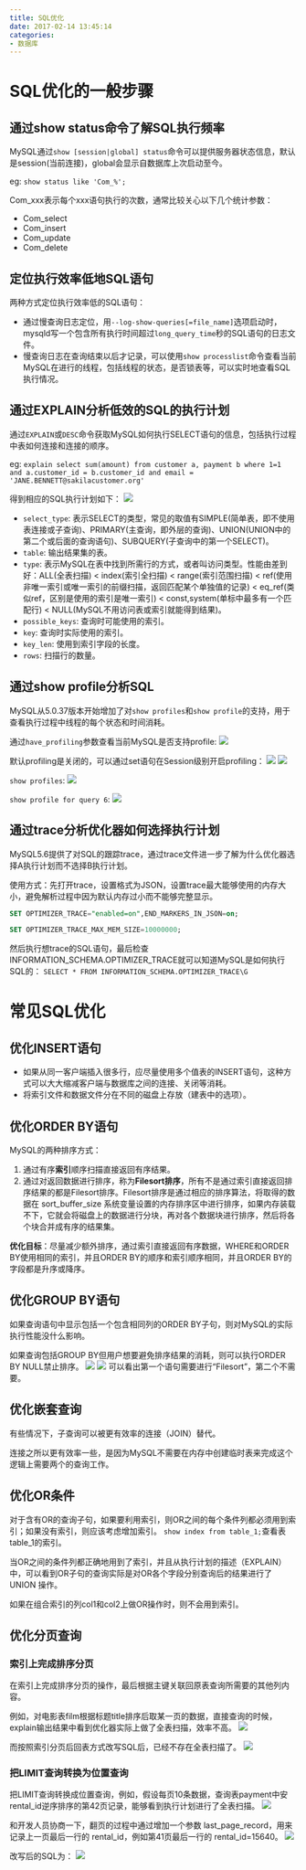 ```yaml
---
title: SQL优化
date: 2017-02-14 13:45:14
categories:
- 数据库
---
```


# SQL优化的一般步骤
## 通过show status命令了解SQL执行频率
MySQL通过`show [session|global] status`命令可以提供服务器状态信息，默认是session(当前连接)，global会显示自数据库上次启动至今。

eg: `show status like 'Com_%';`

Com_xxx表示每个xxx语句执行的次数，通常比较关心以下几个统计参数：
* Com_select
* Com_insert
* Com_update
* Com_delete

## 定位执行效率低地SQL语句
两种方式定位执行效率低的SQL语句：
* 通过慢查询日志定位，用`--log-show-queries[=file_name]`选项启动时，mysqld写一个包含所有执行时间超过`long_query_time`秒的SQL语句的日志文件。
* 慢查询日志在查询结束以后才记录，可以使用`show processlist`命令查看当前MySQL在进行的线程，包括线程的状态，是否锁表等，可以实时地查看SQL执行情况。

## 通过EXPLAIN分析低效的SQL的执行计划
通过`EXPLAIN`或`DESC`命令获取MySQL如何执行SELECT语句的信息，包括执行过程中表如何连接和连接的顺序。

eg: `explain select sum(amount) from customer a, payment b where 1=1 and a.customer_id = b.customer_id and email = 'JANE.BENNETT@sakilacustomer.org'`

得到相应的SQL执行计划如下：
![](/images/database/eg_explain.png)

* `select_type`: 表示SELECT的类型，常见的取值有SIMPLE(简单表，即不使用表连接或子查询)、PRIMARY(主查询，即外层的查询)、UNION(UNION中的第二个或后面的查询语句)、SUBQUERY(子查询中的第一个SELECT)。
* `table`: 输出结果集的表。
* `type`: 表示MySQL在表中找到所需行的方式，或者叫访问类型。性能由差到好：ALL(全表扫描) < index(索引全扫描) < range(索引范围扫描) < ref(使用非唯一索引或唯一索引的前缀扫描，返回匹配某个单独值的记录) < eq_ref(类似ref，区别是使用的索引是唯一索引) < const,system(单标中最多有一个匹配行) < NULL(MySQL不用访问表或索引就能得到结果)。
* `possible_keys`: 查询时可能使用的索引。
* `key`: 查询时实际使用的索引。
* `key_len`: 使用到索引字段的长度。
* `rows`: 扫描行的数量。

## 通过show profile分析SQL
MySQL从5.0.37版本开始增加了对`show profiles`和`show profile`的支持，用于查看执行过程中线程的每个状态和时间消耗。

通过`have_profiling`参数查看当前MySQL是否支持profile:
![](/images/database/eg_show_profiles_1.png)

默认profiling是关闭的，可以通过set语句在Session级别开启profiling：
![](/images/database/eg_show_profiles_2.png)
![](/images/database/eg_show_profiles_3.png)

`show profiles`:
![](/images/database/eg_show_profiles_4.png)

`show profile for query 6`:
![](/images/database/eg_show_profiles_5.png)

## 通过trace分析优化器如何选择执行计划
MySQL5.6提供了对SQL的跟踪trace，通过trace文件进一步了解为什么优化器选择A执行计划而不选择B执行计划。

使用方式：先打开trace，设置格式为JSON，设置trace最大能够使用的内存大小，避免解析过程中因为默认内存过小而不能够完整显示。
```sql
SET OPTIMIZER_TRACE="enabled=on",END_MARKERS_IN_JSON=on;

SET OPTIMIZER_TRACE_MAX_MEM_SIZE=10000000;
```
然后执行想trace的SQL语句，最后检查 INFORMATION_SCHEMA.OPTIMIZER_TRACE就可以知道MySQL是如何执行SQL的：
`SELECT * FROM INFORMATION_SCHEMA.OPTIMIZER_TRACE\G`

# 常见SQL优化
## 优化INSERT语句
* 如果从同一客户端插入很多行，应尽量使用多个值表的INSERT语句，这种方式可以大大缩减客户端与数据库之间的连接、关闭等消耗。
* 将索引文件和数据文件分在不同的磁盘上存放（建表中的选项）。

## 优化ORDER BY语句
MySQL的两种排序方式：
1. 通过有序**索引**顺序扫描直接返回有序结果。
2. 通过对返回数据进行排序，称为**Filesort排序**，所有不是通过索引直接返回排序结果的都是Filesort排序。Filesort排序是通过相应的排序算法，将取得的数据在 sort_buffer_size 系统变量设置的内存排序区中进行排序，如果内存装载不下，它就会将磁盘上的数据进行分块，再对各个数据块进行排序，然后将各个块合并成有序的结果集。

**优化目标**：尽量减少额外排序，通过索引直接返回有序数据，WHERE和ORDER BY使用相同的索引，并且ORDER BY的顺序和索引顺序相同，并且ORDER BY的字段都是升序或降序。

## 优化GROUP BY语句
如果查询语句中显示包括一个包含相同列的ORDER BY子句，则对MySQL的实际执行性能没什么影响。

如果查询包括GROUP BY但用户想要避免排序结果的消耗，则可以执行ORDER BY NULL禁止排序。
![](/images/database/eg_group_by_optimize_1.png)
![](/images/database/eg_group_by_optimize_2.png)
可以看出第一个语句需要进行“Filesort”，第二个不需要。

## 优化嵌套查询
有些情况下，子查询可以被更有效率的连接（JOIN）替代。

连接之所以更有效率一些，是因为MySQL不需要在内存中创建临时表来完成这个逻辑上需要两个的查询工作。

## 优化OR条件
对于含有OR的查询子句，如果要利用索引，则OR之间的每个条件列都必须用到索引；如果没有索引，则应该考虑增加索引。
`show index from table_1;`查看表table_1的索引。

当OR之间的条件列都正确地用到了索引，并且从执行计划的描述（EXPLAIN）中，可以看到OR子句的查询实际是对OR各个字段分别查询后的结果进行了 UNION 操作。

如果在组合索引的列col1和col2上做OR操作时，则不会用到索引。

## 优化分页查询
### 索引上完成排序分页
在索引上完成排序分页的操作，最后根据主键关联回原表查询所需要的其他列内容。

例如，对电影表film根据标题title排序后取某一页的数据，直接查询的时候，explain输出结果中看到优化器实际上做了全表扫描，效率不高。
![](/images/database/eg_page_optimize_1.png)

而按照索引分页后回表方式改写SQL后，已经不存在全表扫描了。
![](/images/database/eg_page_optimize_2.png)

### 把LIMIT查询转换为位置查询
把LIMIT查询转换成位置查询，例如，假设每页10条数据，查询表payment中安rental_id逆序排序的第42页记录，能够看到执行计划进行了全表扫描。
![](/images/database/eg_page_optimize_3.png)

和开发人员协商一下，翻页的过程中通过增加一个参数 last_page_record，用来记录上一页最后一行的 rental_id，例如第41页最后一行的 rental_id=15640。
![](/images/database/eg_page_optimize_4.png)

改写后的SQL为：
![](/images/database/eg_page_optimize_5.png)
